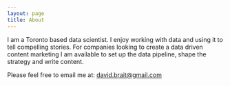 ```yaml
---
layout: page
title: About
---
```


I am a Toronto based data scientist.  I enjoy working with data and using it to tell compelling stories.  For companies looking to create a data driven content marketing I am available to set up the data pipeline, shape the strategy and write content.

Please feel free to email me at: david.brait@gmail.com 

